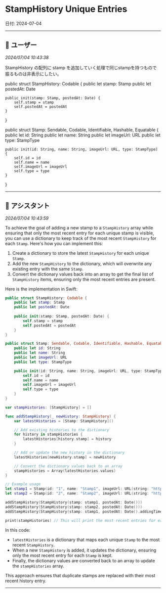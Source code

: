 # StampHistory Unique Entries

日付: 2024-07-04

---

## 👤 ユーザー
*2024/07/04 10:43:38*

StampHistory の配列に stamp を追加していく処理で同じstampを持つもので振るものは非表示にしたい。

public struct StampHistory: Codable {
    public let stamp: Stamp
    public let postedAt: Date
    
    public init(stamp: Stamp, postedAt: Date) {
        self.stamp = stamp
        self.postedAt = postedAt
    }
}



public struct Stamp: Sendable, Codable, Identifiable, Hashable, Equatable {
    public let id: String
    public let name: String
    public let imageUrl: URL
    public let type: StampType

    public init(id: String, name: String, imageUrl: URL, type: StampType) {
        self.id = id
        self.name = name
        self.imageUrl = imageUrl
        self.type = type
    }
}

---

## 🤖 アシスタント
*2024/07/04 10:43:59*

To achieve the goal of adding a new stamp to a `StampHistory` array while ensuring that only the most recent entry for each unique stamp is visible, you can use a dictionary to keep track of the most recent `StampHistory` for each `Stamp`. Here's how you can implement this:

1. Create a dictionary to store the latest `StampHistory` for each unique `Stamp`.
2. Add the new `StampHistory` to the dictionary, which will overwrite any existing entry with the same `Stamp`.
3. Convert the dictionary values back into an array to get the final list of `StampHistory` items, ensuring only the most recent entries are present.

Here is the implementation in Swift:

```swift
public struct StampHistory: Codable {
    public let stamp: Stamp
    public let postedAt: Date
    
    public init(stamp: Stamp, postedAt: Date) {
        self.stamp = stamp
        self.postedAt = postedAt
    }
}

public struct Stamp: Sendable, Codable, Identifiable, Hashable, Equatable {
    public let id: String
    public let name: String
    public let imageUrl: URL
    public let type: StampType

    public init(id: String, name: String, imageUrl: URL, type: StampType) {
        self.id = id
        self.name = name
        self.imageUrl = imageUrl
        self.type = type
    }
}

var stampHistories: [StampHistory] = []

func addStampHistory(_ newHistory: StampHistory) {
    var latestHistories = [Stamp: StampHistory]()

    // Add existing histories to the dictionary
    for history in stampHistories {
        latestHistories[history.stamp] = history
    }

    // Add or update the new history in the dictionary
    latestHistories[newHistory.stamp] = newHistory

    // Convert the dictionary values back to an array
    stampHistories = Array(latestHistories.values)
}

// Example usage
let stamp1 = Stamp(id: "1", name: "Stamp1", imageUrl: URL(string: "http://example.com/stamp1.png")!, type: .someType)
let stamp2 = Stamp(id: "2", name: "Stamp2", imageUrl: URL(string: "http://example.com/stamp2.png")!, type: .someType)

addStampHistory(StampHistory(stamp: stamp1, postedAt: Date()))
addStampHistory(StampHistory(stamp: stamp2, postedAt: Date()))
addStampHistory(StampHistory(stamp: stamp1, postedAt: Date().addingTimeInterval(60)))

print(stampHistories) // This will print the most recent entries for each stamp
```

In this code:

- `latestHistories` is a dictionary that maps each unique `Stamp` to the most recent `StampHistory`.
- When a new `StampHistory` is added, it updates the dictionary, ensuring only the most recent entry for each `Stamp` is kept.
- Finally, the dictionary values are converted back to an array to update the `stampHistories` array.

This approach ensures that duplicate stamps are replaced with their most recent history entry.

---
